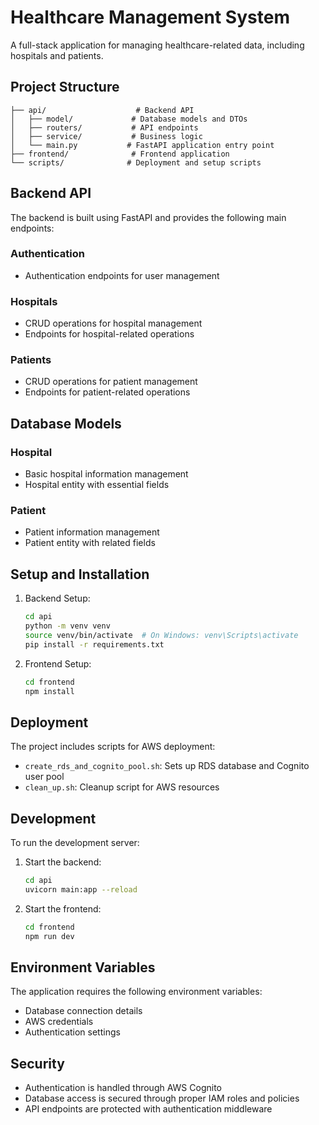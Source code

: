 # Healthcare Management System

A full-stack application for managing healthcare-related data, including hospitals and patients.

## Project Structure

```
├── api/                    # Backend API
│   ├── model/             # Database models and DTOs
│   ├── routers/           # API endpoints
│   ├── service/           # Business logic
│   └── main.py           # FastAPI application entry point
├── frontend/              # Frontend application
└── scripts/              # Deployment and setup scripts
```

## Backend API

The backend is built using FastAPI and provides the following main endpoints:

### Authentication
- Authentication endpoints for user management

### Hospitals
- CRUD operations for hospital management
- Endpoints for hospital-related operations

### Patients
- CRUD operations for patient management
- Endpoints for patient-related operations

## Database Models

### Hospital
- Basic hospital information management
- Hospital entity with essential fields

### Patient
- Patient information management
- Patient entity with related fields

## Setup and Installation

1. Backend Setup:
   ```bash
   cd api
   python -m venv venv
   source venv/bin/activate  # On Windows: venv\Scripts\activate
   pip install -r requirements.txt
   ```

2. Frontend Setup:
   ```bash
   cd frontend
   npm install
   ```

## Deployment

The project includes scripts for AWS deployment:
- `create_rds_and_cognito_pool.sh`: Sets up RDS database and Cognito user pool
- `clean_up.sh`: Cleanup script for AWS resources

## Development

To run the development server:

1. Start the backend:
   ```bash
   cd api
   uvicorn main:app --reload
   ```

2. Start the frontend:
   ```bash
   cd frontend
   npm run dev
   ```

## Environment Variables

The application requires the following environment variables:
- Database connection details
- AWS credentials
- Authentication settings

## Security

- Authentication is handled through AWS Cognito
- Database access is secured through proper IAM roles and policies
- API endpoints are protected with authentication middleware 